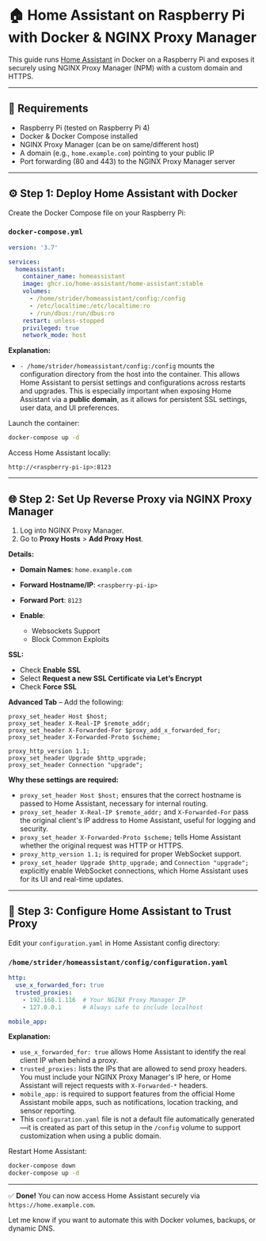 # 🏠 Home Assistant on Raspberry Pi with Docker & NGINX Proxy Manager

This guide runs [Home Assistant](https://www.home-assistant.io/) in Docker on a Raspberry Pi and exposes it securely using NGINX Proxy Manager (NPM) with a custom domain and HTTPS.

---

## 🧰 Requirements

* Raspberry Pi (tested on Raspberry Pi 4)
* Docker & Docker Compose installed
* NGINX Proxy Manager (can be on same/different host)
* A domain (e.g., `home.example.com`) pointing to your public IP
* Port forwarding (80 and 443) to the NGINX Proxy Manager server

---

## ⚙️ Step 1: Deploy Home Assistant with Docker

Create the Docker Compose file on your Raspberry Pi:

### `docker-compose.yml`

```yaml
version: '3.7'

services:
  homeassistant:
    container_name: homeassistant
    image: ghcr.io/home-assistant/home-assistant:stable
    volumes:
      - /home/strider/homeassistant/config:/config
      - /etc/localtime:/etc/localtime:ro
      - /run/dbus:/run/dbus:ro
    restart: unless-stopped
    privileged: true
    network_mode: host
```

**Explanation:**

* `- /home/strider/homeassistant/config:/config` mounts the configuration directory from the host into the container. This allows Home Assistant to persist settings and configurations across restarts and upgrades. This is especially important when exposing Home Assistant via a **public domain**, as it allows for persistent SSL settings, user data, and UI preferences.

Launch the container:

```bash
docker-compose up -d
```

Access Home Assistant locally:

```
http://<raspberry-pi-ip>:8123
```

---

## 🌐 Step 2: Set Up Reverse Proxy via NGINX Proxy Manager

1. Log into NGINX Proxy Manager.
2. Go to **Proxy Hosts** > **Add Proxy Host**.

**Details:**

* **Domain Names**: `home.example.com`
* **Forward Hostname/IP**: `<raspberry-pi-ip>`
* **Forward Port**: `8123`
* **Enable**:

  * Websockets Support
  * Block Common Exploits

**SSL:**

* Check **Enable SSL**
* Select **Request a new SSL Certificate via Let’s Encrypt**
* Check **Force SSL**

**Advanced Tab** – Add the following:

```nginx
proxy_set_header Host $host;
proxy_set_header X-Real-IP $remote_addr;
proxy_set_header X-Forwarded-For $proxy_add_x_forwarded_for;
proxy_set_header X-Forwarded-Proto $scheme;

proxy_http_version 1.1;
proxy_set_header Upgrade $http_upgrade;
proxy_set_header Connection "upgrade";
```

**Why these settings are required:**

* `proxy_set_header Host $host;` ensures that the correct hostname is passed to Home Assistant, necessary for internal routing.
* `proxy_set_header X-Real-IP $remote_addr;` and `X-Forwarded-For` pass the original client's IP address to Home Assistant, useful for logging and security.
* `proxy_set_header X-Forwarded-Proto $scheme;` tells Home Assistant whether the original request was HTTP or HTTPS.
* `proxy_http_version 1.1;` is required for proper WebSocket support.
* `proxy_set_header Upgrade $http_upgrade;` and `Connection "upgrade";` explicitly enable WebSocket connections, which Home Assistant uses for its UI and real-time updates.

---

## 🔧 Step 3: Configure Home Assistant to Trust Proxy

Edit your `configuration.yaml` in Home Assistant config directory:

### `/home/strider/homeassistant/config/configuration.yaml`

```yaml
http:
  use_x_forwarded_for: true
  trusted_proxies:
    - 192.168.1.116  # Your NGINX Proxy Manager IP
    - 127.0.0.1      # Always safe to include localhost

mobile_app:
```

**Explanation:**

* `use_x_forwarded_for: true` allows Home Assistant to identify the real client IP when behind a proxy.
* `trusted_proxies:` lists the IPs that are allowed to send proxy headers. You must include your NGINX Proxy Manager's IP here, or Home Assistant will reject requests with `X-Forwarded-*` headers.
* `mobile_app:` is required to support features from the official Home Assistant mobile apps, such as notifications, location tracking, and sensor reporting.
* This `configuration.yaml` file is not a default file automatically generated—it is created as part of this setup in the `/config` volume to support customization when using a public domain.

Restart Home Assistant:

```bash
docker-compose down
docker-compose up -d
```

---

✅ **Done!**
You can now access Home Assistant securely via `https://home.example.com`.

Let me know if you want to automate this with Docker volumes, backups, or dynamic DNS.
